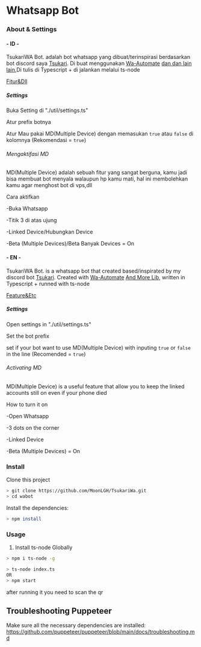 
# Whatsapp Bot

### About & Settings

#### - ID -
TsukariWA Bot. adalah bot whatsapp yang dibuat/terinspirasi berdasarkan bot discord saya [Tsukari](https://github.com/MoonLGH/Tsukari-Bot).
Di buat menggunakan [Wa-Automate](https://github.com/open-wa/wa-automate-nodejs) [dan dan lain lain](https://github.com/MoonLGH/TsukariWa/blob/main/package.json),Di tulis di Typescript + di jalankan melalui ts-node

[Fitur&Dll](https://MoonL.Me/TsukariWa)

##### Settings
Buka Setting di "./util/settings.ts"

Atur prefix botnya

Atur Mau pakai MD(Multiple Device) dengan memasukan `true` atau `false` di kolomnya (Rekomendasi = `true`)

###### Mengaktifasi MD
MD(Multiple Device) adalah sebuah fitur yang sangat berguna, kamu jadi bisa membuat bot menyala walaupun hp kamu mati, hal ini membolehkan kamu agar menghost bot di vps,dll

Cara aktifkan

-Buka Whatsapp

-Titik 3 di atas ujung

-Linked Device/Hubungkan Device

-Beta (Multiple Devices)/Beta Banyak Devices = On

#### - EN -
TsukariWA Bot. is a whatsapp bot that created based/inspirated by my discord bot [Tsukari](https://github.com/MoonLGH/Tsukari-Bot).
Created with [Wa-Automate](https://github.com/open-wa/wa-automate-nodejs) [And More Lib](https://github.com/MoonLGH/TsukariWa/blob/main/package.json), written in Typescript + runned with ts-node

[Feature&Etc](https://MoonL.Me/TsukariWa)

##### Settings
Open settings in "./util/settings.ts"

Set the bot prefix

set if your bot want to use MD(Multiple Device) with inputing `true` or `false` in the line (Recomended = `true`)

###### Activating MD
MD(Multiple Device) is a useful feature that allow you to keep the linked accounts still on even if your phone died

How to turn it on

-Open Whatsapp

-3 dots on the corner

-Linked Device

-Beta (Multiple Devices) = On


### Install
Clone this project

```bash
> git clone https://github.com/MoonLGH/TsukariWa.git
> cd wabot
```

Install the dependencies:

```bash
> npm install
```

### Usage
1.  Install ts-node Globally
```bash
> npm i ts-node -g
```


```bash
> ts-node index.ts
OR
> npm start
```

after running it you need to scan the qr

## Troubleshooting Puppeteer
Make sure all the necessary dependencies are installed: https://github.com/puppeteer/puppeteer/blob/main/docs/troubleshooting.md



